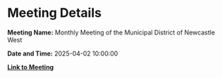 # Meeting Details

**Meeting Name:** Monthly Meeting of the Municipal District of Newcastle West

**Date and Time:** 2025-04-02 10:00:00

**[Link to Meeting](https://www.limerick.ie/council/whats-on/monthly-meeting-of-the-municipal-district-of-newcastle-west-23)**
